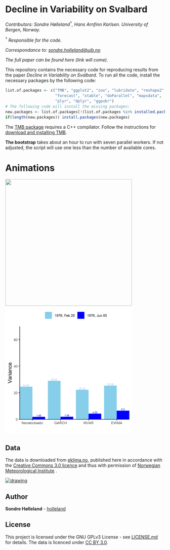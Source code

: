 Decline in Variability on Svalbard
================

*Contributors: Sondre Hølleland<sup>†</sup>, Hans Arnfinn Karlsen. University of Bergen, Norway.*

*<sup>†</sup> Responsible for the code.*

*Correspondance to: <sondre.holleland@uib.no>*

*The full paper can be found here (link will come).*

This repository contains the necessary code for reproducing results from the paper *Decline in Variability on Svalbard*. To run all the code, install the necessary packages by the following code:

``` r
list.of.packages <- c("TMB", "ggplot2", "zoo", "lubridate", "reshape2",
                      "forecast", "xtable", "doParallel", "mapsdata",
                      "plyr", "dplyr", "ggpubr")
# The following code will install the missing packages: 
new.packages <- list.of.packages[!(list.of.packages %in% installed.packages()[, "Package"])]
if(length(new.packages)) install.packages(new.packages)
```

The [TMB package](https://github.com/kaskr/adcomp/wiki) requires a C++ compilator. Follow the instructions for [download and installing TMB](https://github.com/kaskr/adcomp/wiki/Download).

**The bootstrap** takes about an hour to run with seven parallel workers. If not adjusted, the script will use one less than the number of available cores.

Animations
==========

<img src="Animations/day_by_day.gif" width="400" height="400" /> <img src="Animations/year_by_year.gif" width="400" height="400" />

Data
----

The data is downloaded from [eklima.no](http://eklima.no), published here in accordance with the [Creative Commons 3.0 licence](https://creativecommons.org/licenses/by/3.0/no/) and thus with permission of [Norwegian Meteorological Institute](https://www.met.no/en) .

[<img src="https://www.met.no/en/About-us/logo/_/image/943fbdc6-eba8-4e19-aff1-75f453ba9c7f:4bbfe4ae9e1826b3e159a3fff6e5d3893a93b072/full/Met_RGB_Horisontal_ENG.jpg" alt="drawing" width="339" height = "154"/>](https://www.met.no/en)

Author
------

**Sondre Hølleland** - [holleland](https://github.com/holleland)

License
-------

This project is licensed under the GNU GPLv3 License - see [LICENSE.md](LICENSE.md) for details. The data is licenced under [CC BY 3.0](https://creativecommons.org/licenses/by/3.0/no/).
